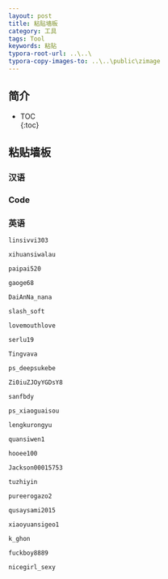 ```yaml
---                                       
layout: post                              
title: 粘贴墙板               
category: 工具                            
tags: Tool                                
keywords: 粘贴                        
typora-root-url: ..\..\                   
typora-copy-images-to: ..\..\public\zimage
---                                       
```


## 简介                                   
 * TOC                                    
 {:toc}                                   

## 粘贴墙板                       

### 汉语

### Code

### 英语



```
linsivvi303
```

```
xihuansiwalau
```

```
paipai520
```


```
gaoge68
```

```
DaiAnNa_nana
```


```
slash_soft
```


```
lovemouthlove
```

```
serlu19
```

```
Tingvava
```


```
ps_deepsukebe
```


```
Zi0iuZJOyYGDsY8
```

```
sanfbdy
```



```
ps_xiaoguaisou
```



```
lengkurongyu
```

```
quansiwen1
```

```
hooee100
```


```
Jackson00015753
```



```
tuzhiyin
```


```
pureerogazo2
```




```
qusaysami2015
```

```
xiaoyuansigeo1
```

```
k_ghon
```

```
fuckboy8889
```

```
nicegirl_sexy
```
